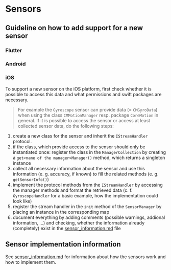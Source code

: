 # Sensors

<!-- TODO: Add description how to add a sensor on each platform -->

## Guideline on how to add support for a new sensor

### Flutter

### Android

### iOS

To support a new sensor on the iOS platform, first check whether it is possible to access this data and what permissions and swift packages are necessary.
> For example the `Gyroscope` sensor can provide data (= `CMGyroData`) when using the class `CMMotionManager` resp. package `CoreMotion` in general.
If it is possible to access the sensor or access at least collected sensor data, do the following steps:

1. create a new class for the sensor and inherit the `IStreamHandler` protocol.
2. if the class, which provide access to the sensor should only be instantiated once: register the class in the `ManagerCollection` by creating a `get<name of the manager>Manager()` method, which returns a singleton instance
3. collect all necessary information about the sensor and use this information (e. g. accuracy, if known) to fill the related methods (e. g. `getSensorInfo()`)
4. implement the protocol methods from the `IStreamHandler` by accessing the manager methods and format the retrieved data (c. f. `GyroscopeHandler` for a basic example, how the implementation could look like)
5. register the stream handler in the `init` method of the `SensorManager` by placing an instance in the corresponding map
6. document everything by adding comments (possible warnings, addional information, ...) and checking, whether the information already (completely) exist in the [sensor_information.md](sensor_information.md) file

## Sensor implementation information

See [sensor_information.md](sensor_information.md) for information about how the sensors work and how to implement them.
